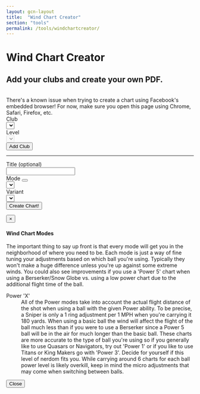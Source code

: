 ```yaml
---
layout: gcn-layout
title:  "Wind Chart Creator"
section: "tools"
permalink: /tools/windchartcreator/
---
```


<div class="row">
  <div class="col-lg-8 col-lg-offset-2 col-md-10 col-md-offset-1 col-sm-12">
    <h1 class="gcn-page-header margin-bottom-0">Wind Chart Creator</h1>
    <h2 class="gcn-page-subheader">Add your clubs and create your own PDF.</h2>
  </div>
  <br>
</div>

<div id="facebook-browser-warning" class="row hidden">
  <div class="col-lg-8 col-lg-offset-2 col-md-10 col-md-offset-1 col-sm-12">
    <div class="alert alert-warning text-center" role="alert">
      There's a known issue when trying to create a chart using Facebook's embedded
      browser! For now, make sure you open this page using Chrome, Safari, Firefox, etc.
    </div>
  </div>
</div>

<div class="row">

  <div class="col-sm-6 col-xs-12">
    <form id="add-club-form" class="form-horizontal pad-32">
      <div class="form-group">
        <label for="club-select" class="col-xs-3 text-right margin-top-6">Club</label>
        <div class="col-xs-9">
          <select id="club-select" class="form-control"></select>
        </div>
      </div>
      <div class="form-group">
        <label for="club-level-select" class="col-xs-3 text-right margin-top-6">Level</label>
        <div class="col-xs-9">
          <select id="club-level-select" class="form-control" disabled></select>
        </div>
      </div>
      <div class="col-xs-offset-3 col-xs-9 text-center">
        <button id="club-add-btn" type="button" class="btn btn-default">Add Club</button>
      </div>
    </form>
  </div>
  <div id="create-chart-controls" class="col-sm-6 col-xs-12 hidden">
    <hr class="hr-text text-large visible-sm visible-xs" data-content="Clubs">
    <form id="add-club-form" class="form-horizontal pad-32">
      <div id="current-club-list" class="margin-top-16 margin-bottom-16"></div>
      <div class="form-group">
        <label for="title-input" class="col-xs-3 text-right margin-top-6">Title <span class="text-tiny font-500">(optional)</span></label>
        <div class="col-xs-9">
          <input id="title-input" type="text" maxLength="48" class="form-control">
        </div>
      </div>
      <div class="form-group">
        <label for="mode-select" class="col-xs-3 text-right margin-top-6">
          Mode
          <button type="button" class="btn btn-default btn-inline wind-chart-mode-info-btn" data-toggle="modal" data-target="#mode-info-modal">
            <i class="far fa-question-circle"></i>
          </button>
        </label>
        <div class="col-xs-9">
          <select id="mode-select" class="form-control"></select>
        </div>
      </div>
      <div class="form-group">
        <label for="variant-select" class="col-xs-3 text-right margin-top-6">
          Variant
        </label>
        <div class="col-xs-9">
          <select id="variant-select" class="form-control"></select>
        </div>
      </div>
      <div class="col-xs-12 text-center margin-top-16">
        <button id="create-wind-chart-btn" type="button" class="btn btn-primary">Create Chart!</button>
      </div>
    </form>
  </div>

</div>

<!-- Info Modal -->
<div class="modal fade" id="mode-info-modal" tabindex="-1" role="dialog" aria-labelledby="Chart Mode Information">
  <div class="modal-dialog" role="document">
    <div class="modal-content">
      <div class="modal-body">
        <div class="row margin-8">
          <div class="col-xs-12">
            <button type="button" class="close pull-right" data-dismiss="modal" aria-label="Close"><span aria-hidden="true">&times;</span></button>
            <h4>Wind Chart Modes</h4>
            <p>
              The important thing to say up front is that every mode will get you in the
              neighborhood of where you need to be. Each mode is just a way of fine tuning your
              adjustments based on which ball you're using. Typically they won't make a huge
              difference unless you're up against some extreme winds. You could also see
              improvements if you use a 'Power 5' chart when using a Berserker/Snow Globe vs. using
              a low power chart due to the additional flight time of the ball.
            </p>
            <dl>
              <dt>Power 'X'</dt>
              <dd>
                All of the Power modes take into account the actual flight distance of the shot
                when using a ball with the given Power ability. To be precise, a Sniper is only a
                1 ring adjustment per 1 MPH when you're carrying it 180 yards. When using a
                basic ball the wind will affect the flight of the ball much less than if you were
                to use a Berserker since a Power 5 ball will be in the air for much longer than the
                basic ball. These charts are more accurate to the type of ball you're using so if
                you generally like to use Quasars or Navigators, try out 'Power 1' or if you like to
                use Titans or King Makers go with 'Power 3'. Decide for yourself if this level of
                nerdom fits you. While carrying around 6 charts for each ball power level is likely
                overkill, keep in mind the micro adjustments that may come when switching between
                balls.
              </dd>
            </dl>
          </div>
        </div>
        <div class="row margin-8">
          <div class="col-xs-12 text-center">
            <button type="button" class="btn btn-default btn-slim" data-dismiss="modal">Close</button>
          </div>
        </div>
      </div>
    </div>
  </div>
</div>